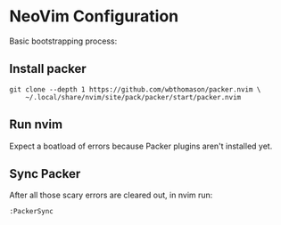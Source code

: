 # NeoVim Configuration

Basic bootstrapping process:

## Install packer

    git clone --depth 1 https://github.com/wbthomason/packer.nvim \
        ~/.local/share/nvim/site/pack/packer/start/packer.nvim

## Run nvim

Expect a boatload of errors because Packer plugins aren't installed yet.

## Sync Packer

After all those scary errors are cleared out, in nvim run:

    :PackerSync
